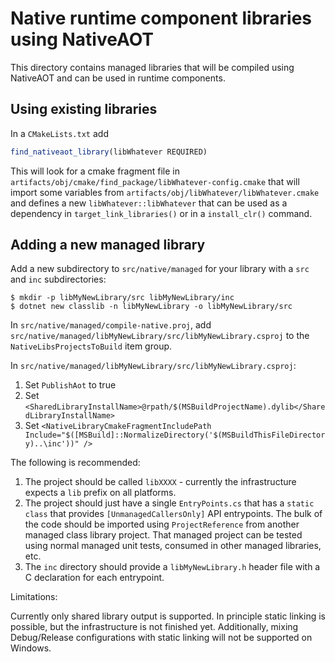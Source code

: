 # Native runtime component libraries using NativeAOT

This directory contains managed libraries that will be compiled using NativeAOT and can be used in runtime components.

## Using existing libraries

In a `CMakeLists.txt` add

``` cmake
find_nativeaot_library(libWhatever REQUIRED)
```

This will look for a cmake fragment file in
`artifacts/obj/cmake/find_package/libWhatever-config.cmake` that will import some variables from
`artifacts/obj/libWhatever/libWhatever.cmake` and defines a new `libWhatever::libWhatever` that can
be used as a dependency in `target_link_libraries()` or in a `install_clr()` command.


## Adding a new managed library

Add a new subdirectory to `src/native/managed` for your library with a `src` and `inc` subdirectories:

``` console
$ mkdir -p libMyNewLibrary/src libMyNewLibrary/inc
$ dotnet new classlib -n libMyNewLibrary -o libMyNewLibrary/src
```

In `src/native/managed/compile-native.proj`, add
`src/native/managed/libMyNewLibrary/src/libMyNewLibrary.csproj` to the `NativeLibsProjectsToBuild`
item group.

In `src/native/managed/libMyNewLibrary/src/libMyNewLibrary.csproj`:
1. Set `PublishAot` to true
2. Set `<SharedLibraryInstallName>@rpath/$(MSBuildProjectName).dylib</SharedLibraryInstallName>`
3. Set `<NativeLibraryCmakeFragmentIncludePath Include="$([MSBuild]::NormalizeDirectory('$(MSBuildThisFileDirectory)..\inc'))" />`

The following is recommended:

1. The project should be called `libXXXX` - currently the infrastructure expects a `lib` prefix on all platforms.
2. The project should just have a single `EntryPoints.cs` that has a `static class` that provides
   `[UnmanagedCallersOnly]` API entrypoints.  The bulk of the code should be imported using
   `ProjectReference` from another managed class library project.  That managed project can be
   tested using normal managed unit tests, consumed in other managed libraries, etc.
3. The `inc` directory should provide a `libMyNewLibrary.h` header file with a C declaration for each entrypoint.


Limitations:

Currently only shared library output is supported.  In principle static linking is possible, but the
infrastructure is not finished yet.  Additionally, mixing Debug/Release configurations with static
linking will not be supported on Windows.

